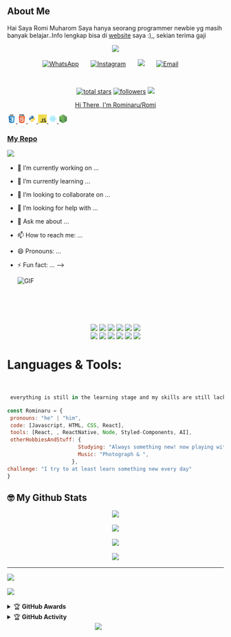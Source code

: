 <h2> About Me </h2>

Hai Saya Romi Muharom Saya hanya seorang programmer newbie yg masih banyak belajar..Info lengkap bisa di [website](http://bit.ly/RominaruDev/) saya :),, sekian terima gaji 

<p align="center">
<img src="https://media4.giphy.com/media/3og0IG0skAiznZQLde/giphy.webp?cid=6c09b952f7e3024c1f03cca63854e1db3202be2b57abbb66&rid=giphy.webp&ct=g" width=300>
</p>
<!-- Social icons section -->
<p align="center">
  <a href="https://wa.me/6289638023602"><img width="32px" alt="WhatsApp" title="WhatsApp" src="https://icons-for-free.com/iconfiles/png/512/rs+social+whatsapp+icon-1320190674429132495.png"/></a>
  &#8287;&#8287;&#8287;&#8287;&#8287;
  <a href="https://instagram.com/romi_muh05"><img width="32px" alt="Instagram" title="Instagram" src="https://icons-for-free.com/iconfiles/png/512/media+rs+social+icon-1320190673019098590.png"/></a>
  &#8287;&#8287;&#8287;&#8287;&#8287;
  <a href="https://www.facebook.com/romi.muharam.18/" alt="Facebook" title="Facebook"><img width="32px" src="https://icons-for-free.com/iconfiles/png/512/media+rs+social+icon-1320190672784042941.png"/></a>
  &#8287;&#8287;&#8287;&#8287;&#8287;
  <a href="romi49610@gmail.com"><img width="32px" alt="Email" title="Email" src="https://icons-for-free.com/iconfiles/png/512/media+rs+social+icon-1320190672723102548.png"></a>
  &#8287;&#8287;&#8287;&#8287;&#8287;
</p>

<br/>

<!-- Social badges section -->
<p align="center">
  <a href="https://github.com/Rominaru?tab=repositories&sort=stargazers">
    <img alt="total stars" title="Total stars on GitHub" src="https://custom-icon-badges.herokuapp.com/badge/dynamic/json?logo=star&color=55960c&labelColor=488207&label=Stars&style=for-the-badge&query=%24.stars&url=https://api.github-star-counter.workers.dev/user/Rominaru"/></a>
  <a href="https://github.com/Rominaru?tab=followers">
    <img alt="followers" title="Follow me on Github" src="https://custom-icon-badges.herokuapp.com/github/followers/Rominaru?color=236ad3&labelColor=1155ba&style=for-the-badge&logo=person-add&label=Follow&logoColor=white"/></a>
  <a href="https://github.com/Rominaru/Simple-View-Counter">
    <img src="https://api.visitorbadge.io/api/VisitorHit?user=Rominaru&repo=github-visitors-badge&countColor=%237B1E7A" />
</p>

<p align='center'>Hi There, I'm Rominaru/Romi</p>
<code><img height="20" src="https://raw.githubusercontent.com/github/explore/80688e429a7d4ef2fca1e82350fe8e3517d3494d/topics/css/css.png"></code>
<code><img height="20" src="https://raw.githubusercontent.com/github/explore/80688e429a7d4ef2fca1e82350fe8e3517d3494d/topics/html/html.png"></code>
<code><img height="20" src="https://raw.githubusercontent.com/github/explore/80688e429a7d4ef2fca1e82350fe8e3517d3494d/topics/python/python.png"></code>
<code><img height="20" src="https://raw.githubusercontent.com/github/explore/80688e429a7d4ef2fca1e82350fe8e3517d3494d/topics/javascript/javascript.png"></code>
<code><img height="20" src="https://raw.githubusercontent.com/github/explore/80688e429a7d4ef2fca1e82350fe8e3517d3494d/topics/react/react.png"></code>
<code><img height="20" src="https://raw.githubusercontent.com/github/explore/80688e429a7d4ef2fca1e82350fe8e3517d3494d/topics/nodejs/nodejs.png"></code>    

<h3 align="left">My Repo</h3>
<p align="left">
  <a href="https://github.com/Rominaru/rominaru.github.io"><img src="https://github-readme-stats.vercel.app/api/pin/?username=Rominaru&repo=Rominaru&bg_color=30,e96443,904e95&title_color=fff&text_color=fff&icon_color=fff&hide_border=true&show_icons=true&show_owner=true&disable_animations=false" /></a>
</p>

- 🔭 I’m currently working on ...
- 🌱 I’m currently learning ...
- 👯 I’m looking to collaborate on ...
- 🤔 I’m looking for help with ...
- 💬 Ask me about ...
- 📫 How to reach me: ...
- 😄 Pronouns: ...
- ⚡ Fun fact: ...
-->

   <img src="https://media.giphy.com/media/4dM1U76aAQ3dbE6bc3/giphy.gif" alt="GIF" width="128" height="128"/>
</p>
<p align="center">

 <h1 align="center"><img src="https://user-images.githubusercontent.com/1303154/88677602-1635ba80-d120-11ea-84d8-d263ba5fc3c0.gif" width="40px" alt=""><br></h1>

<p align="center">
  <img src="https://img.shields.io/badge/-JavaScript-black?style=flat-square&logo=javascript" />
  <img src="https://img.shields.io/badge/-Node.js-black?style=flat-square&logo=Node.js" />
  <img src="https://img.shields.io/badge/-HTML5-black?style=flat-square&logo=html5&logoColor=e34f26" />
  <img src="https://img.shields.io/badge/-CSS3-black?style=flat-square&logo=css3&logoColor=1572b6" />
  <img src="https://img.shields.io/badge/-Git-black?style=flat-square&logo=git" />
  <img src="https://img.shields.io/badge/-GitHub-black?style=flat-square&logo=github" /> <br>
  <img src="https://img.shields.io/badge/-Python-black?style=flat-square&logo=python" />
  <img src="https://img.shields.io/badge/-React-black?style=flat-square&logo=react" />
  <img src="https://img.shields.io/badge/-Redux-black?style=flat-square&logo=redux" />
  <img src="https://img.shields.io/badge/-Windows-black?style=flat-square&logo=windows" />
  <img src="https://img.shields.io/badge/-VS_Code-black?style=flat-square&logo=visual-studio-code" />
  <img src="https://img.shields.io/badge/-SQLite3-black?style=flat-square&logo=sqlite" />
</p>



<!-- programm -->
# Languages & Tools:
</br>

<p align="center">

```js
 everything is still in the learning stage and my skills are still lacking
 ```
 ```javascript
const Rominaru = {
  pronouns: "he" | "him",
  code: [Javascript, HTML, CSS, React],
  tools: [React, , ReactNative, Node, Styled-Components, AI],
  otherHobbiesAndStuff: {       
                        Studying: "Always something new! now playing with Dart",
                        Music: "Photograph & ",
                      },
 challenge: "I try to at least learn something new every day"
}
```


<!-- stat -->
## 🤓 My Github Stats

<p align="center">
    <img src="https://github-readme-stats.vercel.app/api?username=Rominaru&show_icons=true&theme=dark" />
</p>
<p align="center">
  <a href="https://github.com/Rominaru"><img src="https://github-readme-streak-stats.herokuapp.com?user=Rominaru&theme=tokyonight&hide_border=false&properties=background&border=%239611C5FF" /><a>
</p>
  
<p align="center">
  <a href="https://github.com/Rominaru"><img src="https://github-readme-stats.vercel.app/api/top-langs?username=Rominaru&theme=tokyonight&layout=compact" /></a>
</p>
  
<p align="center">
  <a href="https://github.com/Rominaru"><img src="https://github-profile-trophy.vercel.app/?username=Rominaru&theme=radical&margin-w=20&no-bg=true&no-frame=false" /><a>
</p>

___

<img src="https://raw.githubusercontent.com/TheDudeThatCode/TheDudeThatCode/master/Assets/Mario_Gameplay.gif"/>

![](https://github-profile-summary-cards.vercel.app/api/cards/profile-details?username=Rominaru&theme=monokai)

</p>
<details>
    <summary>&#127942 <b>GitHub Awards</b></summary><br/>

![Github Trophy](https://github-profile-trophy.vercel.app/?username=Rominaru)

</details>

<details>
    <summary>&#127942 <b>GitHub Activity</b></summary><br/>

![Metrics](https://metrics.lecoq.io/Rominaru?template=classic&repositories.forks=true&languages=1&languages.colors=github&languages.threshold=0%25&config.timezone=Asia%2FMakassar)

</details> 
<img align="right" width="300" src="https://i.imgur.com/ugWb6BU.gif" />
